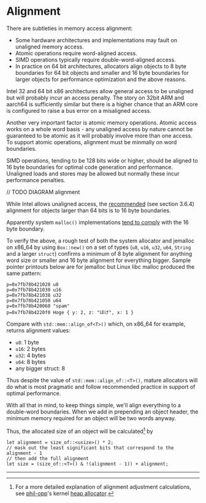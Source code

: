 # Alignment

There are subtleties in memory access alignment:

- Some hardware architectures and implementations may fault on unaligned
  memory access.
- Atomic operations require word-aligned access.
- SIMD operations typically require double-word-aligned access.
- In practice on 64 bit architectures, allocators align objects to 8 byte
  boundaries for 64 bit objects and smaller and 16 byte boundaries for larger
  objects for performance optimization and the above reasons.

Intel 32 and 64 bit x86 architectures allow general access to be unaligned but
will probably incur an access penalty. The story on 32bit ARM and aarch64 is
sufficiently similar but there is a higher chance that an ARM core is
configured to raise a bus error on a misaligned access.

Another very important factor is atomic memory operations.
Atomic access works on a whole word basis - any unaligned access by nature
cannot be guaranteed to be atomic as it will probably involve more than one
access.  To support atomic operations, alignment must be minmally on word
boundaries.

SIMD operations, tending to be 128 bits wide or higher, should be
aligned to 16 byte boundaries for optimal code generation and performance.
Unaligned loads and stores may be allowed but normally these incur
performance penalties.

// TODO DIAGRAM alignment

While Intel allows unaligned access, the
[recommended](https://software.intel.com/sites/default/files/managed/9e/bc/64-ia-32-architectures-optimization-manual.pdf?wapkw=248966)
(see section 3.6.4) alignment for objects larger than 64 bits is to 16 byte
boundaries.

Apparently system `malloc()` implementations
[tend to comply](http://www.erahm.org/2016/03/24/minimum-alignment-of-allocation-across-platforms/)
with the 16 byte boundary.

To verify the above, a rough test of both the system allocator and jemalloc
on x86_64 by using `Box::new()` on a set of types (`u8`, `u16`, `u32`, `u64`,
`String` and a larger `struct`) confirms a minimum of 8 byte alignment for
anything word size or smaller and 16 byte alignment for everything bigger.
Sample pointer printouts below are for jemalloc but Linux libc malloc produced
the same pattern:

```
p=0x7fb78b421028 u8
p=0x7fb78b421030 u16
p=0x7fb78b421038 u32
p=0x7fb78b421050 u64
p=0x7fb78b420060 "spam"
p=0x7fb78b4220f0 Hoge { y: 2, z: "ほげ", x: 1 }
```

Compare with `std::mem::align_of<T>()` which, on x86_64 for example,
returns alignment values:

- `u8`: 1 byte
- `u16`: 2 bytes
- `u32`: 4 bytes
- `u64`: 8 bytes
- any bigger struct: 8

Thus despite the value of `std::mem::align_of::<T>()`, mature allocators will
do what is most pragmatic and follow recommended practice in support of optimal
performance.

With all that in mind, to keep things simple, we'll align everything to a
double-word boundaries. When we add in prepending an object header, the minimum
memory required for an object will be two words anyway.

Thus, the allocated size of an object will be calculated[^1] by

```rust,ignore
let alignment = size_of::<usize>() * 2;
// mask out the least significant bits that correspond to the alignment - 1
// then add the full alignment
let size = (size_of::<T>() & !(alignment - 1)) + alignment;
```

----

[^1]: For a more detailed explanation of alignment adjustment calculations, see
[phil-opp](https://github.com/phil-opp)'s kernel
[heap allocator](https://os.phil-opp.com/kernel-heap/#alignment).
